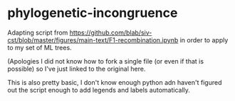 # phylogenetic-incongruence
Adapting script from https://github.com/blab/siv-cst/blob/master/figures/main-text/F1-recombination.ipynb in order to apply to my set of ML trees. 

(Apologies I did not know how to fork a single file (or even if that is possible) so I've just linked to the original here. 

This is also pretty basic, I don't know enough python adn haven't figured out the script enough to add legends and labels automatically. 

